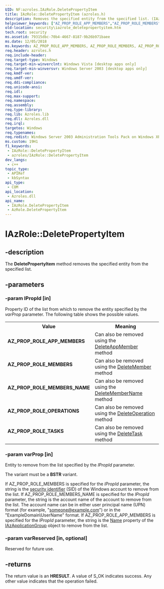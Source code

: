 ```yaml
---
UID: NF:azroles.IAzRole.DeletePropertyItem
title: IAzRole::DeletePropertyItem (azroles.h)
description: Removes the specified entity from the specified list. (IAzRole.DeletePropertyItem)
helpviewer_keywords: ["AZ_PROP_ROLE_APP_MEMBERS","AZ_PROP_ROLE_MEMBERS","AZ_PROP_ROLE_MEMBERS_NAME","AZ_PROP_ROLE_OPERATIONS","AZ_PROP_ROLE_TASKS","AzRole object [Security]","DeletePropertyItem method","DeletePropertyItem","DeletePropertyItem method [Security]","DeletePropertyItem method [Security]","AzRole object","DeletePropertyItem method [Security]","IAzRole interface","IAzRole interface [Security]","DeletePropertyItem method","IAzRole.DeletePropertyItem","IAzRole::DeletePropertyItem","azroles/IAzRole::DeletePropertyItem","security.iazrole_deletepropertyitem"]
old-location: security\iazrole_deletepropertyitem.htm
tech.root: security
ms.assetid: 79315dbc-70b4-4667-8187-9b26b971baee
ms.date: 12/05/2018
ms.keywords: AZ_PROP_ROLE_APP_MEMBERS, AZ_PROP_ROLE_MEMBERS, AZ_PROP_ROLE_MEMBERS_NAME, AZ_PROP_ROLE_OPERATIONS, AZ_PROP_ROLE_TASKS, AzRole object [Security],DeletePropertyItem method, DeletePropertyItem, DeletePropertyItem method [Security], DeletePropertyItem method [Security],AzRole object, DeletePropertyItem method [Security],IAzRole interface, IAzRole interface [Security],DeletePropertyItem method, IAzRole.DeletePropertyItem, IAzRole::DeletePropertyItem, azroles/IAzRole::DeletePropertyItem, security.iazrole_deletepropertyitem
req.header: azroles.h
req.include-header: 
req.target-type: Windows
req.target-min-winverclnt: Windows Vista [desktop apps only]
req.target-min-winversvr: Windows Server 2003 [desktop apps only]
req.kmdf-ver: 
req.umdf-ver: 
req.ddi-compliance: 
req.unicode-ansi: 
req.idl: 
req.max-support: 
req.namespace: 
req.assembly: 
req.type-library: 
req.lib: Azroles.lib
req.dll: Azroles.dll
req.irql: 
targetos: Windows
req.typenames: 
req.redist: Windows Server 2003 Administration Tools Pack on Windows XP
ms.custom: 19H1
f1_keywords:
 - IAzRole::DeletePropertyItem
 - azroles/IAzRole::DeletePropertyItem
dev_langs:
 - c++
topic_type:
 - APIRef
 - kbSyntax
api_type:
 - COM
api_location:
 - Azroles.dll
api_name:
 - IAzRole.DeletePropertyItem
 - AzRole.DeletePropertyItem
---
```


# IAzRole::DeletePropertyItem


## -description

The <b>DeletePropertyItem</b> method removes the specified entity from the specified list.

## -parameters

### -param lPropId [in]

Property ID of the  list from which to remove the entity specified by the <i>varProp</i> parameter. The following table shows the possible values.

<table>
<tr>
<th>Value</th>
<th>Meaning</th>
</tr>
<tr>
<td width="40%"><a id="AZ_PROP_ROLE_APP_MEMBERS"></a><a id="az_prop_role_app_members"></a><dl>
<dt><b>AZ_PROP_ROLE_APP_MEMBERS</b></dt>
</dl>
</td>
<td width="60%">
Can also be removed using the <a href="/windows/desktop/api/azroles/nf-azroles-iazrole-deleteappmember">DeleteAppMember</a> method

</td>
</tr>
<tr>
<td width="40%"><a id="AZ_PROP_ROLE_MEMBERS"></a><a id="az_prop_role_members"></a><dl>
<dt><b>AZ_PROP_ROLE_MEMBERS</b></dt>
</dl>
</td>
<td width="60%">
Can also be removed using the <a href="/windows/desktop/api/azroles/nf-azroles-iazrole-deletemember">DeleteMember</a> method

</td>
</tr>
<tr>
<td width="40%"><a id="AZ_PROP_ROLE_MEMBERS_NAME"></a><a id="az_prop_role_members_name"></a><dl>
<dt><b>AZ_PROP_ROLE_MEMBERS_NAME</b></dt>
</dl>
</td>
<td width="60%">
Can also be removed using the <a href="/windows/desktop/api/azroles/nf-azroles-iazrole-deletemembername">DeleteMemberName</a> method

</td>
</tr>
<tr>
<td width="40%"><a id="AZ_PROP_ROLE_OPERATIONS"></a><a id="az_prop_role_operations"></a><dl>
<dt><b>AZ_PROP_ROLE_OPERATIONS</b></dt>
</dl>
</td>
<td width="60%">
Can also be removed using the <a href="/windows/desktop/api/azroles/nf-azroles-iazrole-deleteoperation">DeleteOperation</a> method

</td>
</tr>
<tr>
<td width="40%"><a id="AZ_PROP_ROLE_TASKS"></a><a id="az_prop_role_tasks"></a><dl>
<dt><b>AZ_PROP_ROLE_TASKS</b></dt>
</dl>
</td>
<td width="60%">
Can also be removed using the <a href="/windows/desktop/api/azroles/nf-azroles-iazrole-deletetask">DeleteTask</a> method

</td>
</tr>
</table>

### -param varProp [in]

Entity to remove from the list  specified by the <i>lPropId</i> parameter.

The variant must be a <b>BSTR</b> variant.

If AZ_PROP_ROLE_MEMBERS is specified for the <i>lPropId</i> parameter, the string is the  <a href="/windows/desktop/SecGloss/s-gly">security identifier</a> (SID) of the Windows account to remove from the list. If AZ_PROP_ROLE_MEMBERS_NAME is specified for the <i>lPropId</i> parameter, the string is the account name of the account to remove from the list. The account name can be in either user principal name (UPN) format (for example, "someone@example.com") or in the "ExampleDomain\UserName" format. If AZ_PROP_ROLE_APP_MEMBERS is specified for the <i>lPropId</i> parameter, the string is the  <a href="/windows/desktop/api/azroles/nf-azroles-iazapplicationgroup-get_name">Name</a> property of the <a href="/windows/desktop/api/azroles/nn-azroles-iazapplicationgroup">IAzApplicationGroup</a> object to remove from the list.

### -param varReserved [in, optional]

Reserved for future use.

## -returns

The return value is an <b>HRESULT</b>. A value of S_OK indicates success. Any other value indicates that the operation failed.
